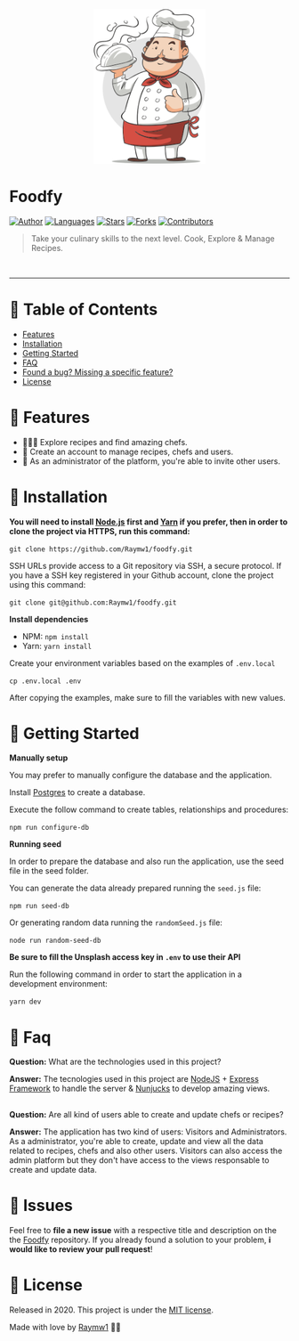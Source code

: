 <p align="center">
   <img src="./public/assets/chef.png" width="200"/>
</p>

# Foodfy





[![Author](https://img.shields.io/badge/author-Raymw1-341s4f?style=flat-square)](https://github.com/Raymw1)
[![Languages](https://img.shields.io/github/languages/count/Raymw1/foodfy?color=41s4f&style=flat-square)](#)
[![Stars](https://img.shields.io/github/stars/Raymw1/foodfy?color=41s4f&style=flat-square)](https://github.com/Raymw1/foodfy/stargazers)
[![Forks](https://img.shields.io/github/forks/Raymw1/foodfy?color=41s4f&style=flat-square)](https://github.com/Raymw1/foodfy/network/members)
[![Contributors](https://img.shields.io/github/contributors/Raymw1/foodfy?color=41s4f&style=flat-square)](https://github.com/Raymw1/foodfy/graphs/contributors)


> Take your culinary skills to the next level. Cook, Explore & Manage Recipes.

<br />



---

# :pushpin: Table of Contents

* [Features](#rocket-features)
* [Installation](#construction_worker-installation)
* [Getting Started](#runner-getting-started)
* [FAQ](#postbox-faq)
* [Found a bug? Missing a specific feature?](#bug-issues)
* [License](#closed_book-license)


# :rocket: Features

* 👩🏽‍🍳 Explore recipes and find amazing chefs.
* 🍕 Create an account to manage recipes, chefs and users.
* 📨 As an administrator of the platform, you're able to invite other users.

# :construction_worker: Installation

**You will need to install [Node.js](https://nodejs.org/en/download/) first and [Yarn](https://yarnpkg.com/) if you prefer, then in order to clone the project via HTTPS, run this command:**

```git clone https://github.com/Raymw1/foodfy.git```

SSH URLs provide access to a Git repository via SSH, a secure protocol. If you have a SSH key registered in your Github account, clone the project using this command:

```git clone git@github.com:Raymw1/foodfy.git```

**Install dependencies**

* NPM: ```npm install```
* Yarn: ```yarn install```

Create your environment variables based on the examples of ```.env.local```

```cp .env.local .env```

After copying the examples, make sure to fill the variables with new values.

# :runner: Getting Started

**Manually setup**

You may prefer to manually configure the database and the application.

Install [Postgres](https://www.postgresql.org/) to create a database.

Execute the follow command to create tables, relationships and procedures:

```npm run configure-db```

**Running seed**

In order to prepare the database and also run the application, use the seed file in the seed folder.

You can generate the data already prepared running the ```seed.js``` file:

```npm run seed-db```

Or generating random data running the ```randomSeed.js``` file:

```node run random-seed-db```

**Be sure to fill the Unsplash access key in ```.env``` to use their API**

Run the following command in order to start the application in a development environment:

```yarn dev```

# :postbox: Faq

**Question:** What are the technologies used in this project?

**Answer:** The tecnologies used in this project are [NodeJS](https://nodejs.org/en/) + [Express Framework](http://expressjs.com/en/) to handle the server & [Nunjucks](https://mozilla.github.io/nunjucks/templating.html) to develop amazing views.
##

**Question:** Are all kind of users able to create and update chefs or recipes?

**Answer:** The application has two kind of users: Visitors and Administrators. As a administrator, you're able to create, update and view all the data related to recipes, chefs and also other users. Visitors can also access the admin platform but they don't have access to the views responsable to create and update data.

# :bug: Issues

Feel free to **file a new issue** with a respective title and description on the the [Foodfy](https://github.com/Raymw1/foodfy/issues) repository. If you already found a solution to your problem, **i would like to review your pull request**!

# :closed_book: License

Released in 2020.
This project is under the [MIT license](https://github.com/Raymw1/foodfy/blob/master/LICENSE).

Made with love by [Raymw1](https://github.com/Raymw1) 💜🚀
